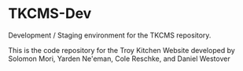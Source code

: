 # TKCMS-Dev
Development / Staging environment for the TKCMS repository.

This is the code repository for the Troy Kitchen Website developed by Solomon Mori, Yarden Ne'eman, Cole Reschke, and Daniel Westover
